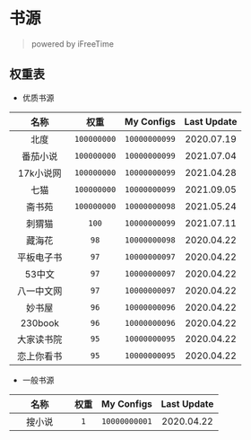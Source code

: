 # 书源
> powered by iFreeTime

## 权重表
- 优质书源 

|&nbsp;&nbsp;&nbsp;&nbsp;&nbsp;&nbsp;&nbsp;名称&nbsp;&nbsp;&nbsp;&nbsp;&nbsp;&nbsp;&nbsp;|权重|My Configs|Last Update|
|:-:|:-:|:-:|:-:|
|北度|`100000000`|`10000000099`|2020.07.19|
|番茄小说|`100000000`|`10000000099`|2021.07.04|
|17k小说网|`100000000`|`10000000099`|2021.04.28|
|七猫|`100000000`|`10000000099`|2021.09.05|
|斋书苑|`100000000`|`10000000098`|2021.05.24|
|刺猬猫|`100`|`10000000099`|2021.07.11|
|藏海花|`98`|`10000000098`|2020.04.22|
|平板电子书|`97`|`10000000097`|2020.04.22|
|53中文|`97`|`10000000097`|2020.04.22|
|八一中文网|`97`|`10000000097`|2020.04.22|
|妙书屋|`96`|`10000000096`|2020.04.22|
|230book|`96`|`10000000096`|2020.04.22|
|大家读书院|`95`|`10000000095`|2020.04.22|
|恋上你看书|`95`|`10000000095`|2020.04.22| 

- 一般书源 

|&nbsp;&nbsp;&nbsp;&nbsp;&nbsp;&nbsp;&nbsp;名称&nbsp;&nbsp;&nbsp;&nbsp;&nbsp;&nbsp;&nbsp;|权重|My Configs|Last Update|
|:-:|:-:|:-:|:-:|
|搜小说|`1`|`10000000001`|2020.04.22|
